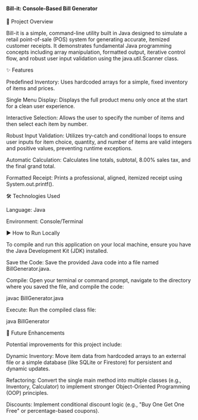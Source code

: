 #### Bill-it: Console-Based Bill Generator ####

🧾 Project Overview

Bill-it is a simple, command-line utility built in Java designed to simulate a retail point-of-sale (POS) system for generating accurate, itemized customer receipts. It demonstrates fundamental Java programming concepts including array manipulation, formatted output, iterative control flow, and robust user input validation using the java.util.Scanner class.

✨ Features

Predefined Inventory: Uses hardcoded arrays for a simple, fixed inventory of items and prices.

Single Menu Display: Displays the full product menu only once at the start for a clean user experience.

Interactive Selection: Allows the user to specify the number of items and then select each item by number.

Robust Input Validation: Utilizes try-catch and conditional loops to ensure user inputs for item choice, quantity, and number of items are valid integers and positive values, preventing runtime exceptions.

Automatic Calculation: Calculates line totals, subtotal, $8.00\%$ sales tax, and the final grand total.

Formatted Receipt: Prints a professional, aligned, itemized receipt using System.out.printf().

🛠️ Technologies Used

Language: Java

Environment: Console/Terminal

▶️ How to Run Locally

To compile and run this application on your local machine, ensure you have the Java Development Kit (JDK) installed.

Save the Code: Save the provided Java code into a file named BillGenerator.java.

Compile: Open your terminal or command prompt, navigate to the directory where you saved the file, and compile the code:

javac BillGenerator.java


Execute: Run the compiled class file:

java BillGenerator




🚀 Future Enhancements

Potential improvements for this project include:

Dynamic Inventory: Move item data from hardcoded arrays to an external file or a simple database (like SQLite or Firestore) for persistent and dynamic updates.

Refactoring: Convert the single main method into multiple classes (e.g., Inventory, Calculator) to implement stronger Object-Oriented Programming (OOP) principles.


Discounts: Implement conditional discount logic (e.g., "Buy One Get One Free" or percentage-based coupons).

